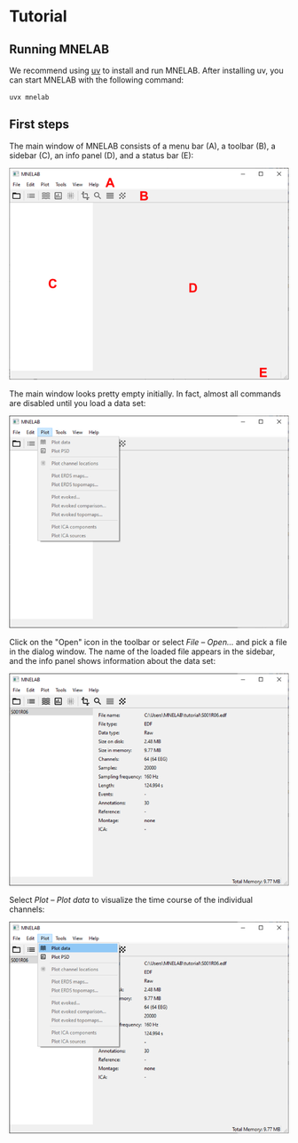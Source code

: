# Tutorial

## Running MNELAB

We recommend using [uv](https://docs.astral.sh/uv/) to install and run MNELAB. After installing uv, you can start MNELAB with the following command:

```
uvx mnelab
```


## First steps

The main window of MNELAB consists of a menu bar (A), a toolbar (B), a sidebar (C), an info panel (D), and a status bar (E):

![empty window](./empty_window.png)

The main window looks pretty empty initially. In fact, almost all commands are disabled until you load a data set:

![menu disabled](./menu_disabled.png)

Click on the "Open" icon in the toolbar or select _File – Open..._ and pick a file in the dialog window.
The name of the loaded file appears in the sidebar, and the info panel shows information about the data set:

![file loaded](./file_loaded.png)

Select _Plot – Plot data_ to visualize the time course of the individual channels:

![plot menu](./plot_menu.png)
